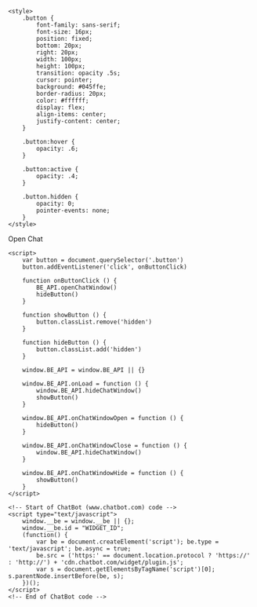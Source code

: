 <html>
<head>
    <title>Custom button example</title>

    <style>
        .button {
            font-family: sans-serif;
            font-size: 16px;
            position: fixed;
            bottom: 20px;
            right: 20px;
            width: 100px;
            height: 100px;
            transition: opacity .5s;
            cursor: pointer;
            background: #045ffe;
            border-radius: 20px;
            color: #ffffff;
            display: flex;
            align-items: center;
            justify-content: center;
        }

        .button:hover {
            opacity: .6;
        }

        .button:active {
            opacity: .4;
        }

        .button.hidden {
            opacity: 0;
            pointer-events: none;
        }
    </style>
</head>
<body>
    <div class="button hidden">Open Chat</div>

    <script>
        var button = document.querySelector('.button')
        button.addEventListener('click', onButtonClick)

        function onButtonClick () {
            BE_API.openChatWindow()
            hideButton()
        }

        function showButton () {
            button.classList.remove('hidden')
        }

        function hideButton () {
            button.classList.add('hidden')
        }

        window.BE_API = window.BE_API || {}

        window.BE_API.onLoad = function () {
            window.BE_API.hideChatWindow()
            showButton()
        }

        window.BE_API.onChatWindowOpen = function () {
            hideButton()
        }

        window.BE_API.onChatWindowClose = function () {
            window.BE_API.hideChatWindow()
        }

        window.BE_API.onChatWindowHide = function () {
            showButton()
        }
    </script>

    <!-- Start of ChatBot (www.chatbot.com) code -->
    <script type="text/javascript">
        window.__be = window.__be || {};
        window.__be.id = "WIDGET_ID";
        (function() {
            var be = document.createElement('script'); be.type = 'text/javascript'; be.async = true;
            be.src = ('https:' == document.location.protocol ? 'https://' : 'http://') + 'cdn.chatbot.com/widget/plugin.js';
            var s = document.getElementsByTagName('script')[0]; s.parentNode.insertBefore(be, s);
        })();
    </script>
    <!-- End of ChatBot code -->
</body>
</html>

